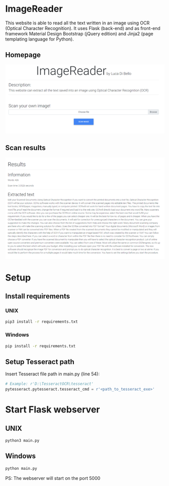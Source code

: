 # ImageReader
This website is able to read all the text written in an image using OCR (Optical Character Recognition).
It uses Flask (back-end) and as front-end framework Material Design Bootstrap (jQuery edition) and Jinja2 (page templating language for Python).

## Homepage
![Home page](static/img/readme/home.PNG)

## Scan results
![Scan result](static/img/readme/result.PNG)

# Setup
## Install requirements
### UNIX
```bash
pip3 install -r requirements.txt
```

### Windows
```bash
pip install -r requirements.txt
```


## Setup Tesseract path
Insert Tesseract file path in main.py (line 54):

```python
# Example: r'D:\TesseractOCR\tesseract'
pytesseract.pytesseract.tesseract_cmd = r'<path_to_tesseract_exe>'
```

# Start Flask webserver
## UNIX
```'bash
python3 main.py
```

## Windows
```bash
python main.py
```

PS: The webserver will start on the port 5000
